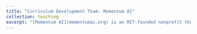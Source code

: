 ```yaml
---
title: "Curriculum Development Team: Momentum AI"
collection: teaching
excerpt: "[Momentum AI](momentumai.org) is an MIT-founded nonprofit that has raised over 250K to teach high schoolers about AI. As part of the curriculum team, I help develop lesson plans and labs for students. "
---
```

